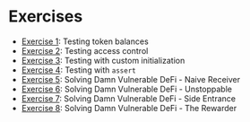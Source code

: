 # Exercises

- [Exercise 1](./Exercise-1.md): Testing token balances
- [Exercise 2](./Exercise-2.md): Testing access control
- [Exercise 3](./Exercise-3.md): Testing with custom initialization
- [Exercise 4](./Exercise-4.md): Testing with `assert`
- [Exercise 5](./Exercise-5.md): Solving Damn Vulnerable DeFi - Naive Receiver
- [Exercise 6](./Exercise-6.md): Solving Damn Vulnerable DeFi - Unstoppable
- [Exercise 7](./Exercise-7.md): Solving Damn Vulnerable DeFi - Side Entrance
- [Exercise 8](./Exercise-8.md): Solving Damn Vulnerable DeFi - The Rewarder
